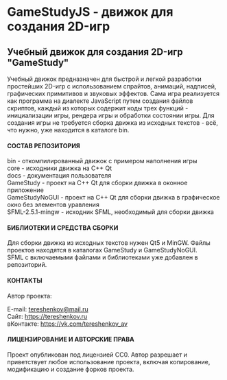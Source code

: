 # GameStudyJS - движок для создания 2D-игр 

## Учебный движок для создания 2D-игр "GameStudy" #

Учебный движок предназначен для быстрой и легкой разработки простейших 2D-игр 
с использованием спрайтов, анимаций, надписей, графических примитивов и 
звуковых эффектов. Сама игра реализуется как программа на диалекте JavaScript 
путем создания файлов скриптов, каждый из которых содержит коды трех функций - 
инициализации игры, рендера игры и обработки состоянии игры.
Для создания игры не требуется сборка движка из исходных текстов - всё, что нужно,
уже находится в каталоге bin.

#### СОСТАВ РЕПОЗИТОРИЯ

bin - откомпилированный движок с примером наполнения игры<br>
core - исходники движка на C++ Qt<br>
docs - документация пользователя<br>
GameStudy - проект на С++ Qt для сборки движка в оконное приложение<br>
GameStudyNoGUI - проект на С++ Qt для сборки движка в графическое окно без элементов уравления<br>
SFML-2.5.1-mingw - исходник SFML, необходимый для сборки движка

#### БИБЛИОТЕКИ И СРЕДСТВА СБОРКИ

Для сборки движка из исходных текстов нужен Qt5 и MinGW. Файлы проектов
находятся в каталогах GameStudy и GameStudyNoGUI.<br>
SFML с включаемыми файлами и библиотеками уже добавлен в репозиторий.

#### КОНТАКТЫ

Автор проекта:<br>

E-mail: tereshenkov@mail.ru<br>
Сайт: https://tereshenkov.ru<br>
вКонтакте: https://vk.com/tereshenkov_av<br>

#### ЛИЦЕНЗИРОВАНИЕ И АВТОРСКИЕ ПРАВА

Проект опубликован под лицензией CC0. Автор разрешает и приветствует 
любое использование проекта, включая копирование, модификацию и создание 
форков проекта.
